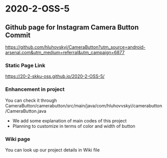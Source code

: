 # 2020-2-OSS-5


## Github page for Instagram Camera Button Commit
 https://github.com/hluhovskyi/CameraButton?utm_source=android-arsenal.com&utm_medium=referral&utm_campaign=6877


### Static Page Link
https://20-2-skku-oss.github.io/2020-2-OSS-5/


### Enhancement in project
You can check it through CameraButton/camerabutton/src/main/java/com/hluhovvskyi/camerabutton/CameraButton.java
- We add some explanation of main codes of this project
- Planning to customize in terms of color and width of button


### Wiki page
You can look up our project details in Wiki file
